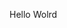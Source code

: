 Hello Wolrd




























































































































































































































































































































































































































































































































































































































































































































































































































































































































































































































































































































































































































































